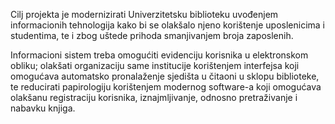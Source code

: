 Cilj projekta je modernizirati Univerzitetsku biblioteku uvođenjem informacionih tehnologija kako bi se olakšalo njeno korištenje uposlenicima i studentima, te i zbog uštede prihoda smanjivanjem broja zaposlenih.

Informacioni sistem treba omogućiti evidenciju korisnika u elektronskom obliku; olakšati organizaciju same institucije korištenjem interfejsa koji omogućava automatsko pronalaženje sjedišta u čitaoni u sklopu biblioteke, te reducirati papirologiju korištenjem modernog software-a koji omogućava olakšanu registraciju korisnika, iznajmljivanje, odnosno pretraživanje i nabavku knjiga.